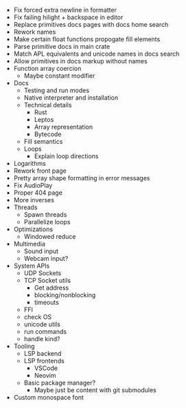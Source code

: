 - Fix forced extra newline in formatter
- Fix failing hilight + backspace in editor
- Replace primitives docs pages with docs home search
- Rework names
- Make certain float functions propogate fill elements
- Parse primitive docs in main crate
- Match APL equivalents and unicode names in docs search
- Allow primitives in docs markup without names
- Function array coercion
  - Maybe constant modifier
- Docs
  - Testing and run modes
  - Native interpreter and installation
  - Technical details
    - Rust
    - Leptos
    - Array representation
    - Bytecode
  - Fill semantics
  - Loops
    - Explain loop directions
- Logarithms
- Rework front page
- Pretty array shape formatting in error messages
- Fix AudioPlay
- Proper 404 page
- More inverses
- Threads
  - Spawn threads
  - Parallelize loops
- Optimizations
  - Windowed reduce
- Multimedia
  - Sound input
  - Webcam input?
- System APIs
  - UDP Sockets
  - TCP Socket utils
    - Get address
    - blocking/nonblocking
    - timeouts
  - FFI
  - check OS
  - unicode utils
  - run commands
  - handle kind?
- Tooling
  - LSP backend
  - LSP frontends
    - VSCode
    - Neovim
  - Basic package manager?
    - Maybe just be content with git submodules
- Custom monospace font
